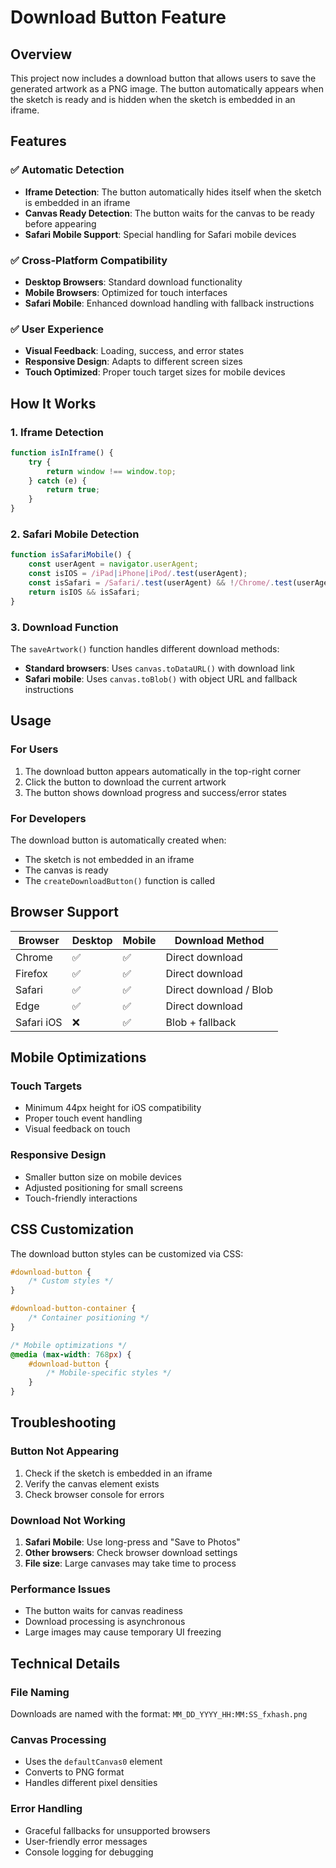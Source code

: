 # Download Button Feature

## Overview

This project now includes a download button that allows users to save the generated artwork as a PNG image. The button automatically appears when the sketch is ready and is hidden when the sketch is embedded in an iframe.

## Features

### ✅ Automatic Detection

- **Iframe Detection**: The button automatically hides itself when the sketch is embedded in an iframe
- **Canvas Ready Detection**: The button waits for the canvas to be ready before appearing
- **Safari Mobile Support**: Special handling for Safari mobile devices

### ✅ Cross-Platform Compatibility

- **Desktop Browsers**: Standard download functionality
- **Mobile Browsers**: Optimized for touch interfaces
- **Safari Mobile**: Enhanced download handling with fallback instructions

### ✅ User Experience

- **Visual Feedback**: Loading, success, and error states
- **Responsive Design**: Adapts to different screen sizes
- **Touch Optimized**: Proper touch target sizes for mobile devices

## How It Works

### 1. Iframe Detection

```javascript
function isInIframe() {
	try {
		return window !== window.top;
	} catch (e) {
		return true;
	}
}
```

### 2. Safari Mobile Detection

```javascript
function isSafariMobile() {
	const userAgent = navigator.userAgent;
	const isIOS = /iPad|iPhone|iPod/.test(userAgent);
	const isSafari = /Safari/.test(userAgent) && !/Chrome/.test(userAgent);
	return isIOS && isSafari;
}
```

### 3. Download Function

The `saveArtwork()` function handles different download methods:

- **Standard browsers**: Uses `canvas.toDataURL()` with download link
- **Safari mobile**: Uses `canvas.toBlob()` with object URL and fallback instructions

## Usage

### For Users

1. The download button appears automatically in the top-right corner
2. Click the button to download the current artwork
3. The button shows download progress and success/error states

### For Developers

The download button is automatically created when:

- The sketch is not embedded in an iframe
- The canvas is ready
- The `createDownloadButton()` function is called

## Browser Support

| Browser    | Desktop | Mobile | Download Method        |
| ---------- | ------- | ------ | ---------------------- |
| Chrome     | ✅      | ✅     | Direct download        |
| Firefox    | ✅      | ✅     | Direct download        |
| Safari     | ✅      | ✅     | Direct download / Blob |
| Edge       | ✅      | ✅     | Direct download        |
| Safari iOS | ❌      | ✅     | Blob + fallback        |

## Mobile Optimizations

### Touch Targets

- Minimum 44px height for iOS compatibility
- Proper touch event handling
- Visual feedback on touch

### Responsive Design

- Smaller button size on mobile devices
- Adjusted positioning for small screens
- Touch-friendly interactions

## CSS Customization

The download button styles can be customized via CSS:

```css
#download-button {
	/* Custom styles */
}

#download-button-container {
	/* Container positioning */
}

/* Mobile optimizations */
@media (max-width: 768px) {
	#download-button {
		/* Mobile-specific styles */
	}
}
```

## Troubleshooting

### Button Not Appearing

1. Check if the sketch is embedded in an iframe
2. Verify the canvas element exists
3. Check browser console for errors

### Download Not Working

1. **Safari Mobile**: Use long-press and "Save to Photos"
2. **Other browsers**: Check browser download settings
3. **File size**: Large canvases may take time to process

### Performance Issues

- The button waits for canvas readiness
- Download processing is asynchronous
- Large images may cause temporary UI freezing

## Technical Details

### File Naming

Downloads are named with the format:
`MM_DD_YYYY_HH:MM:SS_fxhash.png`

### Canvas Processing

- Uses the `defaultCanvas0` element
- Converts to PNG format
- Handles different pixel densities

### Error Handling

- Graceful fallbacks for unsupported browsers
- User-friendly error messages
- Console logging for debugging
